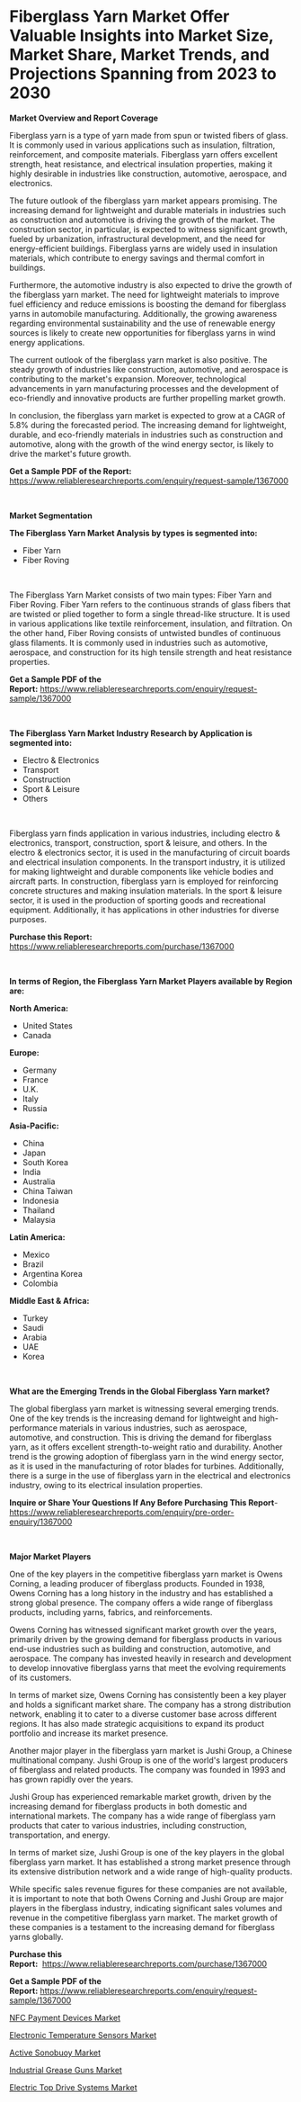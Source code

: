 <p><h1>Fiberglass Yarn Market Offer Valuable Insights into Market Size, Market Share, Market Trends, and Projections Spanning from 2023 to 2030</h1></p><p><strong>Market Overview and Report Coverage</strong></p>
<p><p>Fiberglass yarn is a type of yarn made from spun or twisted fibers of glass. It is commonly used in various applications such as insulation, filtration, reinforcement, and composite materials. Fiberglass yarn offers excellent strength, heat resistance, and electrical insulation properties, making it highly desirable in industries like construction, automotive, aerospace, and electronics.</p><p>The future outlook of the fiberglass yarn market appears promising. The increasing demand for lightweight and durable materials in industries such as construction and automotive is driving the growth of the market. The construction sector, in particular, is expected to witness significant growth, fueled by urbanization, infrastructural development, and the need for energy-efficient buildings. Fiberglass yarns are widely used in insulation materials, which contribute to energy savings and thermal comfort in buildings.</p><p>Furthermore, the automotive industry is also expected to drive the growth of the fiberglass yarn market. The need for lightweight materials to improve fuel efficiency and reduce emissions is boosting the demand for fiberglass yarns in automobile manufacturing. Additionally, the growing awareness regarding environmental sustainability and the use of renewable energy sources is likely to create new opportunities for fiberglass yarns in wind energy applications.</p><p>The current outlook of the fiberglass yarn market is also positive. The steady growth of industries like construction, automotive, and aerospace is contributing to the market's expansion. Moreover, technological advancements in yarn manufacturing processes and the development of eco-friendly and innovative products are further propelling market growth.</p><p>In conclusion, the fiberglass yarn market is expected to grow at a CAGR of 5.8% during the forecasted period. The increasing demand for lightweight, durable, and eco-friendly materials in industries such as construction and automotive, along with the growth of the wind energy sector, is likely to drive the market's future growth.</p></p>
<p><strong>Get a Sample PDF of the Report:</strong> <a href="https://www.reliableresearchreports.com/enquiry/request-sample/1367000">https://www.reliableresearchreports.com/enquiry/request-sample/1367000</a></p>
<p>&nbsp;</p>
<p><strong>Market Segmentation</strong></p>
<p><strong>The Fiberglass Yarn Market Analysis by types is segmented into:</strong></p>
<p><ul><li>Fiber Yarn</li><li>Fiber Roving</li></ul></p>
<p>&nbsp;</p>
<p><p>The Fiberglass Yarn Market consists of two main types: Fiber Yarn and Fiber Roving. Fiber Yarn refers to the continuous strands of glass fibers that are twisted or plied together to form a single thread-like structure. It is used in various applications like textile reinforcement, insulation, and filtration. On the other hand, Fiber Roving consists of untwisted bundles of continuous glass filaments. It is commonly used in industries such as automotive, aerospace, and construction for its high tensile strength and heat resistance properties.</p></p>
<p><strong>Get a Sample PDF of the Report:</strong>&nbsp;<a href="https://www.reliableresearchreports.com/enquiry/request-sample/1367000">https://www.reliableresearchreports.com/enquiry/request-sample/1367000</a></p>
<p>&nbsp;</p>
<p><strong>The Fiberglass Yarn Market Industry Research by Application is segmented into:</strong></p>
<p><ul><li>Electro & Electronics</li><li>Transport</li><li>Construction</li><li>Sport & Leisure</li><li>Others</li></ul></p>
<p>&nbsp;</p>
<p><p>Fiberglass yarn finds application in various industries, including electro & electronics, transport, construction, sport & leisure, and others. In the electro & electronics sector, it is used in the manufacturing of circuit boards and electrical insulation components. In the transport industry, it is utilized for making lightweight and durable components like vehicle bodies and aircraft parts. In construction, fiberglass yarn is employed for reinforcing concrete structures and making insulation materials. In the sport & leisure sector, it is used in the production of sporting goods and recreational equipment. Additionally, it has applications in other industries for diverse purposes.</p></p>
<p><strong>Purchase this Report:</strong>&nbsp; <a href="https://www.reliableresearchreports.com/purchase/1367000">https://www.reliableresearchreports.com/purchase/1367000</a></p>
<p>&nbsp;</p>
<p><strong>In terms of Region, the Fiberglass Yarn Market Players available by Region are:</strong></p>
<p>
    <p> <strong> North America: </strong>
        <ul>
            <li>United States</li>
            <li>Canada</li>
        </ul>
        </p> 
    <p> <strong> Europe: </strong>
        <ul>
            <li>Germany</li>
            <li>France</li>
            <li>U.K.</li>
            <li>Italy</li>
            <li>Russia</li>
        </ul>
        </p> 
    <p> <strong> Asia-Pacific: </strong>
        <ul>
            <li>China</li>
            <li>Japan</li>
            <li>South Korea</li>
            <li>India</li>
            <li>Australia</li>
            <li>China Taiwan</li>
            <li>Indonesia</li>
            <li>Thailand</li>
            <li>Malaysia</li>
        </ul>
        </p> 
    <p> <strong> Latin America: </strong>
        <ul>
            <li>Mexico</li>
            <li>Brazil</li>
            <li>Argentina Korea</li>
            <li>Colombia</li>
        </ul>
        </p> 
    <p> <strong> Middle East & Africa: </strong>
        <ul>
            <li>Turkey</li>
            <li>Saudi</li>
            <li>Arabia</li>
            <li>UAE</li>
            <li>Korea</li>
        </ul>
    </p>
    </p>
<p>&nbsp;</p>
<p><strong>What are the Emerging Trends in the Global Fiberglass Yarn market?</strong></p>
<p><p>The global fiberglass yarn market is witnessing several emerging trends. One of the key trends is the increasing demand for lightweight and high-performance materials in various industries, such as aerospace, automotive, and construction. This is driving the demand for fiberglass yarn, as it offers excellent strength-to-weight ratio and durability. Another trend is the growing adoption of fiberglass yarn in the wind energy sector, as it is used in the manufacturing of rotor blades for turbines. Additionally, there is a surge in the use of fiberglass yarn in the electrical and electronics industry, owing to its electrical insulation properties.</p></p>
<p><strong>Inquire or Share Your Questions If Any Before Purchasing This Report</strong>- <a href="https://www.reliableresearchreports.com/enquiry/pre-order-enquiry/1367000">https://www.reliableresearchreports.com/enquiry/pre-order-enquiry/1367000</a></p>
<p>&nbsp;</p>
<p><strong>Major Market Players</strong></p>
<p><p>One of the key players in the competitive fiberglass yarn market is Owens Corning, a leading producer of fiberglass products. Founded in 1938, Owens Corning has a long history in the industry and has established a strong global presence. The company offers a wide range of fiberglass products, including yarns, fabrics, and reinforcements.</p><p>Owens Corning has witnessed significant market growth over the years, primarily driven by the growing demand for fiberglass products in various end-use industries such as building and construction, automotive, and aerospace. The company has invested heavily in research and development to develop innovative fiberglass yarns that meet the evolving requirements of its customers.</p><p>In terms of market size, Owens Corning has consistently been a key player and holds a significant market share. The company has a strong distribution network, enabling it to cater to a diverse customer base across different regions. It has also made strategic acquisitions to expand its product portfolio and increase its market presence.</p><p>Another major player in the fiberglass yarn market is Jushi Group, a Chinese multinational company. Jushi Group is one of the world's largest producers of fiberglass and related products. The company was founded in 1993 and has grown rapidly over the years.</p><p>Jushi Group has experienced remarkable market growth, driven by the increasing demand for fiberglass products in both domestic and international markets. The company has a wide range of fiberglass yarn products that cater to various industries, including construction, transportation, and energy.</p><p>In terms of market size, Jushi Group is one of the key players in the global fiberglass yarn market. It has established a strong market presence through its extensive distribution network and a wide range of high-quality products.</p><p>While specific sales revenue figures for these companies are not available, it is important to note that both Owens Corning and Jushi Group are major players in the fiberglass industry, indicating significant sales volumes and revenue in the competitive fiberglass yarn market. The market growth of these companies is a testament to the increasing demand for fiberglass yarns globally.</p></p>
<p><strong>Purchase this Report:</strong>&nbsp;&nbsp;<a href="https://www.reliableresearchreports.com/purchase/1367000">https://www.reliableresearchreports.com/purchase/1367000</a></p>
<p></p>
<p><strong>Get a Sample PDF of the Report:</strong>&nbsp;<a href="https://www.reliableresearchreports.com/enquiry/request-sample/1367000">https://www.reliableresearchreports.com/enquiry/request-sample/1367000</a></p>
<p><p><a href="https://medium.com/@mhdhonirp23/nfc-payment-devices-market-size-growth-forecast-2023-2030-922efa88c3d7">NFC Payment Devices Market</a></p><p><a href="https://medium.com/@yuvrajsinghrp23/electronic-temperature-sensors-market-size-growth-forecast-2023-2030-653e48eb7a37">Electronic Temperature Sensors Market</a></p><p><a href="https://www.linkedin.com/pulse/active-sonobuoy-market-research-report-unlocks-analysis-financial-ayxof/">Active Sonobuoy Market</a></p><p><a href="https://www.linkedin.com/pulse/industrial-grease-guns-market-share-amp-new-trends-analysis-3yumf/">Industrial Grease Guns Market</a></p><p><a href="https://www.linkedin.com/pulse/electric-top-drive-systems-market-challenges-opportunities-growth-p6fcf/">Electric Top Drive Systems Market</a></p></p>